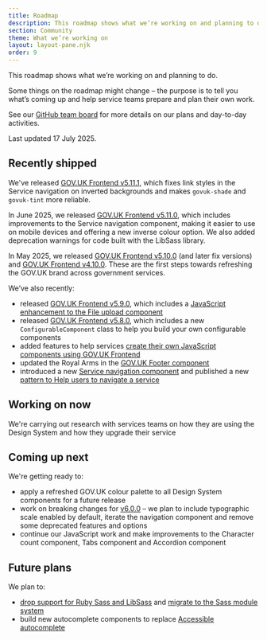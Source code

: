 ```yaml
---
title: Roadmap
description: This roadmap shows what we’re working on and planning to do.
section: Community
theme: What we’re working on
layout: layout-pane.njk
order: 9
---
```


This roadmap shows what we’re working on and planning to do.

Some things on the roadmap might change – the purpose is to tell you what’s coming up and help service teams prepare and plan their own work.

See our [GitHub team board](https://github.com/orgs/alphagov/projects/53) for more details on our plans and day-to-day activities.

Last updated 17 July 2025.

## Recently shipped

We've released [GOV.UK Frontend v5.11.1](https://github.com/alphagov/govuk-frontend/releases/tag/v5.11.1), which fixes link styles in the Service navigation on inverted backgrounds and makes `govuk-shade` and `govuk-tint` more reliable.

In June 2025, we released [GOV.UK Frontend v5.11.0](https://github.com/alphagov/govuk-frontend/releases/tag/v5.11.0), which includes improvements to the Service navigation component, making it easier to use on mobile devices and offering a new inverse colour option. We also added deprecation warnings for code built with the LibSass library.

In May 2025, we released [GOV.UK Frontend v5.10.0](https://github.com/alphagov/govuk-frontend/releases/tag/v5.10.0) (and later fix versions) and [GOV.UK Frontend v4.10.0](https://github.com/alphagov/govuk-frontend/releases/tag/v4.10.0). These are the first steps towards refreshing the GOV.UK brand across government services.

We’ve also recently:

- released [GOV.UK Frontend v5.9.0](https://github.com/alphagov/govuk-frontend/releases/tag/v5.9.0), which includes a [JavaScript enhancement to the File upload component](https://design-system.service.gov.uk/components/file-upload/#using-the-improved-file-upload-component)
- released [GOV.UK Frontend v5.8.0](https://github.com/alphagov/govuk-frontend/releases/tag/v5.8.0), which includes a new `ConfigurableComponent` class to help you build your own configurable components
- added features to help services [create their own JavaScript components using GOV.UK Frontend](https://frontend.design-system.service.gov.uk/building-your-own-javascript-components/)
- updated the Royal Arms in the [GOV.UK Footer component](/components/footer/)
- introduced a new [Service navigation component](/components/service-navigation/) and published a new [pattern to Help users to navigate a service](/patterns/navigate-a-service)

## Working on now

We're carrying out research with services teams on how they are using the Design System and how they upgrade their service

## Coming up next

We're getting ready to:

- apply a refreshed GOV.UK colour palette to all Design System components for a future release
- work on breaking changes for [v6.0.0](https://github.com/alphagov/govuk-frontend/milestone/51) – we plan to include typographic scale enabled by default, iterate the navigation component and remove some deprecated features and options
- continue our JavaScript work and make improvements to the Character count component, Tabs component and Accordion component

## Future plans

We plan to:

- [drop support for Ruby Sass and LibSass](https://github.com/alphagov/govuk-frontend/issues/2637) and [migrate to the Sass module system](https://github.com/alphagov/govuk-frontend/issues/1791)
- build new autocomplete components to replace [Accessible autocomplete](https://github.com/alphagov/accessible-autocomplete)
